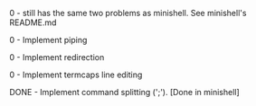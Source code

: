 0	-	still has the same two problems as minishell.
		See minishell's README.md

0	-	Implement piping

0	-	Implement redirection

0	-	Implement termcaps line editing

DONE	-	Implement command splitting (';'). [Done in minishell]
